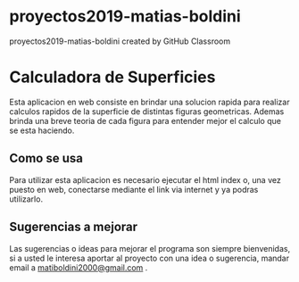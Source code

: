 # proyectos2019-matias-boldini
proyectos2019-matias-boldini created by GitHub Classroom

# Calculadora de Superficies

Esta aplicacion en web consiste en brindar una solucion rapida para realizar calculos rapidos de la superficie de distintas figuras geometricas.
Ademas brinda una breve teoria de cada figura para entender mejor el calculo que se esta haciendo.


## Como se usa

Para utilizar esta aplicacion es necesario ejecutar el html index o, una vez puesto en web, conectarse mediante el link via internet y ya podras utilizarlo.


## Sugerencias a mejorar

Las sugerencias o ideas para mejorar el programa son siempre bienvenidas, si a usted le interesa aportar al proyecto con una idea o sugerencia, mandar email a matiboldini2000@gmail.com .
